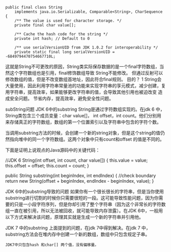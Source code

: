 ```
public final class String
    implements java.io.Serializable, Comparable<String>, CharSequence {
    /** The value is used for character storage. */
    private final char value[];

    /** Cache the hash code for the string */
    private int hash; // Default to 0

    /** use serialVersionUID from JDK 1.0.2 for interoperability */
    private static final long serialVersionUID = -6849794470754667710L;
```
这就是String不可更改的原因，String类实际保存数据的是一个final字符数组，当然这个字符数组也是引用，final修饰数组导致
String不能修改。
但通过反射可以修改数组的值，但是不改变数组首地址，因此符合final规则。
目的？
1 String会大量使用，因此利用字符串常量池的功能来实现字符串的享元模式，减少创建，复用字符串，提高效率，如果能够更改字符串的值，会导致其他引用也被迫改变
造成安全问题。
节省内存，提高效率，避免安全性问题。


subString问题
JDK 6中的substring
String是通过字符数组实现的。在jdk 6 中，String类包含三个成员变量：char value[]， int offset，int count。他们分别用来存储真正的字符数组，数组的第一个位置索引以及字符串中包含的字符个数。

当调用substring方法的时候，会创建一个新的string对象，但是这个string的值仍然指向堆中的同一个字符数组。这两个对象中只有count和offset 的值是不同的。


下面是证明上说观点的Java源码中的关键代码：

//JDK 6
String(int offset, int count, char value[]) {
    this.value = value;
    this.offset = offset;
    this.count = count;
}

public String substring(int beginIndex, int endIndex) {
    //check boundary
    return  new String(offset + beginIndex, endIndex - beginIndex, value);
}

JDK 6中的substring导致的问题
如果你有一个很长很长的字符串，但是当你使用substring进行切割的时候你只需要很短的一段。这可能导致性能问题，因为你需要的只是一小段字符序列，但是你却引用了整个字符串（因为这个非常长的字符数组一直在被引用，所以无法被回收，就可能导致内存泄露）。在JDK 6中，一般用以下方式来解决该问题，原理其实就是生成一个新的字符串并引用他。

JDK 7 中的substring
上面提到的问题，在jdk 7中得到解决。在jdk 7 中，substring方法会在堆内存中创建一个新的数组，数组中只包含规定子串。

    JDK7中只包含hash 和char[] 两个值，没有偏移量。

